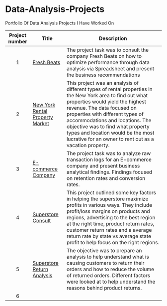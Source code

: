 # Data-Analysis-Projects
Portfolio Of Data Analysis Projects I Have Worked On

| Project number | Title | Description |
| :-----------: | ----------- |----------- |
|1| [Fresh Beats](https://docs.google.com/spreadsheets/d/1tKFzUGfPygeLLVAR1k82qdRfS7tlV7B-8NJkpg8K6Fs/edit?usp=sharing) | The project task was to consult the company Fresh Beats on how to optimize performance through data analysis via Spreadsheet and present the business recommendations
|2| [New York Rental Property Market](https://docs.google.com/spreadsheets/d/1YNtN3UEzDriJdBVPlOJltb9ySOb9sOCu9Ql4CDREHeE/edit?usp=sharing) | This project was an analysis of different types of rental properties in the New York area to find out what properties would yield the highest revenue. The data focused on properties with different types of accommodations and locations. The objective was to find what property types and location would be the most lucrative for an owner to rent out as a vacation property.
|3|[E-commerce Company](https://docs.google.com/spreadsheets/d/1NRIC4tI_3QZapyvsY5woAYC1CrCeLyy4oW55lR7LMPQ/edit?usp=sharing) | 	The project task was to analyze raw transaction logs for an E-commerce company and present business analytical findings. Findings focused on retention rates and conversion rates.
|4| [Superstore Consult](https://public.tableau.com/views/TrippletenSprint4/Sub-CategoryProfitLoss?:language=en-US&:sid=&:redirect=auth&:display_count=n&:origin=viz_share_link) |This project outlined some key factors in helping the superstore maximize profits in various ways. They include profit/loss margins on products and regions, advertising to the best region at the right time, product return rates, customer return rates and a average return rate by state vs average state profit to help focus on the right regions.
|5|[Superstore Return Analysis](https://public.tableau.com/shared/NWQ576QQD?:display_count=n&:origin=viz_share_link) |The objective was to prepare an analysis to help understand what is causing customers to return their orders and how to reduce the volume of returned orders. Different factors were looked at to help understand the reasons behind product returns.
|6| []() |

